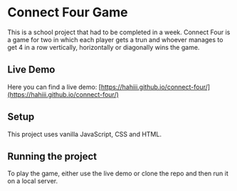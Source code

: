 # Connect Four Game
This is a school project that had to be completed in a week.
Connect Four is a game for two in which each player gets a trun and whoever manages to get 4 in a row vertically, horizontally or diagonally wins the game.

## Live Demo
Here you can find a live demo: [https://hahiii.github.io/connect-four/](https://hahiii.github.io/connect-four/)

## Setup
This project uses vanilla JavaScript, CSS and HTML.

## Running the project
To play the game, either use the live demo or clone the repo and then run it on a local server.